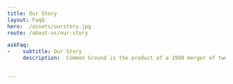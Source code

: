 ```yaml
---
title: Our Story  
layout: FaqQ
hero:  /assets/ourstory.jpg
route: /about-us/our-story

askFaq:
-    subtitle: Our Story
     description:  Common Ground is the product of a 1998 merger of two agencies, Common Ground and The Sanctuary, Inc., that had served Oakland County since the early 1970s. The merger allowed those in the community experiencing a crisis a single source of help. The unified approach to meeting community needs enabled both organizations to expand their services significantly. Common Ground was founded in 1971 by a group of students, parents and community leaders who were concerned about an increase in substance abuse and suicide among young people. United Community Services volunteers began The Sanctuary, Inc. in response to the growing number of runaway youth in Oakland County. The residential counseling program for runaway and homeless youth, ages 10-17, opened in 1974. The program offered youth two weeks in which to resolve the conflicts that led them to leave home. Today, Common Ground is a 24-hour crisis services agency dedicated to helping youths, adults and families in crisis. Through its crisis line and in person, Common Ground provides professional and compassionate service to more than 80,000 people a year.


---
```

